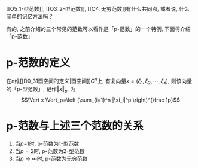 [[O5_1-型范数]], [[O3_2-型范数]], [[O4_无穷范数]]有什么共同点, 或者说, 什么简单的记忆方法吗？

有的, 之前介绍的三个常见的范数可以看作是「p-范数」的一个特例, 下面将介绍「p-范数」

# p-范数的定义


在$n$维[[D0_31酉空间的定义|酉空间]]$C^n$上, 有复向量$x=(\xi_1,\xi_2, \cdots, \xi_n)$, 则该向量的「p-型范数」, 记作$\Vert x \Vert_p$, 为$$\Vert x \Vert_p=\left (\sum_{i=1}^n |\xi_i|^p \right)^{\frac 1p}$$

# p-范数与上述三个范数的关系

1. 当$p$=1时, p-范数为1-型范数
2. 当$p=2$时, p-范数为2-型范数
3. 当$p\to \infty$时, p-范数为无穷范数